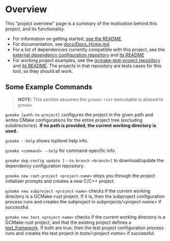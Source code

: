 # Overview

This "project overview" page is a summary of the motivation behind this project, and its functionality.

- For information on getting started, [see the README](/README.md).
- For documentation, see [docs/Docs_Home.md](/docs/Docs_Home.md).
- For a list of dependencies currently compatible with this project, see the [external dependency configuration repository](/gcmake-dependency-configs) and [its README](/gcmake-dependency-configs/README.md)
- For working project examples, see the [gcmake-test-project repository](/gcmake-test-project) and [its README](/gcmake-test-project/README.md). The projects in that repository are tests cases for this tool, so they should all work.

<!-- TODO: Explain project functionality -->
<!-- TODO: Explain project motivation -->

## Some Example Commands

> **NOTE:** This section assumes the `gcmake-rust` executable is aliased to `gcmake`.

`gcmake [path-to-project]` configures the project in the given path and writes CMake configurations for the entire
project tree (excluding subdirectories). **If no path is provided, the current working directory is used.**

`gcmake --help` shows toplevel help info.

`gcmake <command> --help` for command-specific info.

`gcmake dep-config update [--to-branch <branch>]` to download/update the dependency configuration repository.

`gcmake new root-project <project-name>` steps you through the project initializer prompts and creates a new C/C++ project.

`gcmake new subproject <project-name>` checks if the current working directory is a GCMake-rust project.
If it is, then the subproject configuration process runs and creates the subproject in
*subprojects/\<project-name\>* if successful.

`gcmake new test <project-name>` checks if the current working directory is a GCMake-rust project, and that
the existing project defines a [test_framework](cmake_data_config/properties/properties_list.md#test_framework).
If both are true, then the test project configuration process runs and creates the test project in
*tests/\<project-name\>* if successful.
